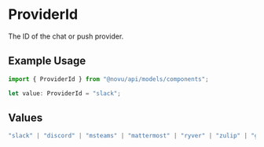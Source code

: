 # ProviderId

The ID of the chat or push provider.

## Example Usage

```typescript
import { ProviderId } from "@novu/api/models/components";

let value: ProviderId = "slack";
```

## Values

```typescript
"slack" | "discord" | "msteams" | "mattermost" | "ryver" | "zulip" | "grafana-on-call" | "getstream" | "rocket-chat" | "whatsapp-business" | "fcm" | "apns" | "expo" | "one-signal" | "pushpad" | "push-webhook" | "pusher-beams"
```